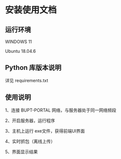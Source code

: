 # 安装使用文档

## 运行环境

WINDOWS 11 

Ubuntu 18.04.6

## Python 库版本说明

详见 requirements.txt

## 使用说明

1、连接 BUPT-PORTAL 网络，与服务器处于同一网络频段

2、开启服务器，运行程序

3、主机上运行 exe文件，获得前端UI界面

4、实时抓包（离线上传）

5、界面显示结果